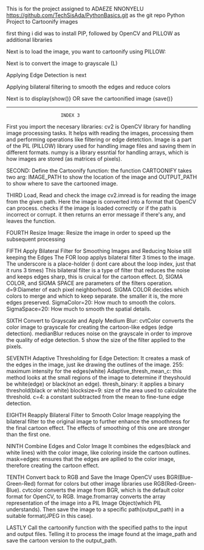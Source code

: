 This is for the project assigned to ADAEZE NNONYELU
https://github.com/TechSisAda/PythonBasics.git as the git repo 
Python Project to Cartoonify images

first thing i did was to install PIP, followed by OpenCV and PILLOW as additional libraries

Next is to load the image, you want to cartoonify  using PILLOW:

Next  is to convert the image to grayscale (L)

Applying Edge Detection is next

Applying bilateral filtering to smooth the edges and reduce colors

Next is to display{show()} OR save the cartoonified image {save()}


********************************************************************************

                        INDEX 3
First you import the necesary libraries:
    cv2 is OpenCV library for handling image processing tasks. It helps with reading the images, processing them and performing operations like filtering or edge detetction.
    Image is a part of the PIL (PILLOW) library used for handling  image files and saving them in different formats.
    numpy is a library essntial for handling arrays, which is how images are stored (as matrices of pixels).

SECOND: Define the Cartoonify function:
    the function CARTOONIFY takes two arg: IMAGE_PATH to show the location of the image and OUTPUT_PATH to show where to save the cartooned image.

THIRD Load, Read and check the image
    cv2.imread is for reading the image from the given path. Here the image is converted into a format that OpenCV can process.
    checks if the image is loaded correctly or if the path is incorrect or corrupt.
    it then returns an error message if there's any, and leaves the function.

FOURTH Resize Image:
    Resize the image in order to speed up the subsequent processing

FIFTH Apply Bilateral Filter for Smoothing Images and Reducing Noise still keeping the Edges
    The FOR loop applys bilateral filter 3 times to the image.
    The underscore is a place-holder (i dont care about the loop index, just that it runs 3 times)
    This bilateral filter is a type of filter that reduces the noise and keeps edges sharp, this is cruical for the cartoon effect.
    D, SIGMA COLOR, and SIGMA SPACE are parameters of the filters operation.
    d=9:Diameter of each pixel neighborhood.
    SIGMA COLOR decides which colors to merge and which to keep separate. the smaller it is, the more edges preserved.
    SigmaColor=20: How much to smooth the colors.
    SigmaSpace=20: How much to smooth the spatial details.


SIXTH Convert to Grayscale and Apply Medium Blur:
    cvtColor converts the color image to grayscale for creating the cartoon-like edges (edge detection).
    medianBlur reduces noise on the grayscale in order to improve the quality of edge detection. 5 show the size of the filter applied to the pixels.

SEVENTH Adaptive Thresholding for Edge Detection:
    It creates a mask of the edges in the image, just ike drawing the outlines of the image.
    255: maximum intensity for the edges(white)
    Adaptive_thresh_mean_c: this method looks at the small regions of the image to determine if theyshould be white(edge) or black(not an edge).
    thresh_binary: it applies a binary threshold(black or white)
    blocksize=9: size of the area used to calculate the threshold.
    c=4: a constant subtracted from the mean to fine-tune edge detection.

EIGHTH Reapply Bilateral Filter to Smooth Color Image
    reapplying the bilateral filter to the original image to further enhance the smoothness for the final cartoon effect. The effects of smoothing of this one are stronger than the first one.

NINTH Combine Edges and Color Image
    It combines the edges(black and white lines) with the color image, like coloring inside the cartoon outlines.
    mask=edges: ensures that the edges are apllied to the color image, therefore creating the cartoon effect. 

TENTH Convert back to RGB and Save the Image
    OpenCV uses BGR(Blue-Green-Red) format for colors but other image libraries use RGB(Red-Green-Blue).
    cvtcolor converts the image from BGR, which is the default color format for OpenCV, to RGB.
    Image.fromarray converts the array representation of the image into a PIL Image Object(which PIL understands).
    Then save the image to a specific path(output_path) in a suitable format(JPEG in this case).

LASTLY Call the cartoonify function with the specified paths to the input and output files. Telling it to process the image found at the image_path and save the cartoon version to the output_path.
    